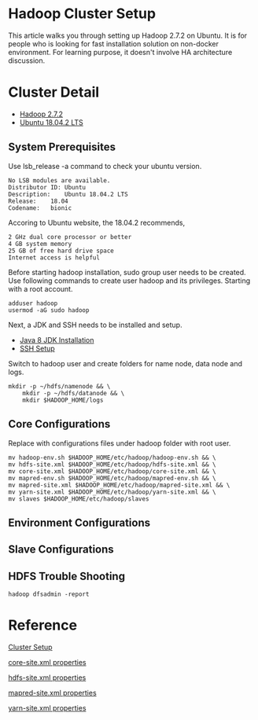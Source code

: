 # Hadoop Cluster Setup
This article walks you through setting up Hadoop 2.7.2 on Ubuntu. It is for people who is looking for fast installation solution on non-docker environment. For learning purpose, it doesn't involve HA architecture discussion. 

# Cluster Detail
* [Hadoop 2.7.2](https://github.com/apache/hadoop/releases/tag/rel%2Frelease-2.7.2)
* [Ubuntu 18.04.2 LTS](http://releases.ubuntu.com/18.04/)
## System Prerequisites
Use lsb_release -a command to check your ubuntu version.

    No LSB modules are available.
    Distributor ID:	Ubuntu
    Description:	Ubuntu 18.04.2 LTS
    Release:	18.04
    Codename:	bionic
    
Accoring to Ubuntu website, the 18.04.2 recommends, 

    2 GHz dual core processor or better
    4 GB system memory
    25 GB of free hard drive space
    Internet access is helpful

Before starting hadoop installation, sudo group user needs to be created. Use following commands to create user hadoop and its privileges. Starting with a root account. 
    
    adduser hadoop
    usermod -aG sudo hadoop
    
Next, a JDK and SSH needs to be installed and setup. 
* [Java 8 JDK Installation](jdk/README.md)
* [SSH Setup](.ssh/README.md)

Switch to hadoop user and create folders for name node, data node and logs. 

    mkdir -p ~/hdfs/namenode && \ 
        mkdir -p ~/hdfs/datanode && \
        mkdir $HADOOP_HOME/logs
        
## Core Configurations
Replace with configurations files under hadoop folder with root user.

    mv hadoop-env.sh $HADOOP_HOME/etc/hadoop/hadoop-env.sh && \
    mv hdfs-site.xml $HADOOP_HOME/etc/hadoop/hdfs-site.xml && \ 
    mv core-site.xml $HADOOP_HOME/etc/hadoop/core-site.xml && \
    mv mapred-env.sh $HADOOP_HOME/etc/hadoop/mapred-env.sh && \
    mv mapred-site.xml $HADOOP_HOME/etc/hadoop/mapred-site.xml && \
    mv yarn-site.xml $HADOOP_HOME/etc/hadoop/yarn-site.xml && \
    mv slaves $HADOOP_HOME/etc/hadoop/slaves
    
## Environment Configurations
## Slave Configurations
## HDFS Trouble Shooting
    hadoop dfsadmin -report
# Reference
[Cluster Setup](https://hadoop.apache.org/docs/current/hadoop-project-dist/hadoop-common/ClusterSetup.html)

[core-site.xml properties](https://hadoop.apache.org/docs/current/hadoop-project-dist/hadoop-common/core-default.xml)

[hdfs-site.xml properties](https://hadoop.apache.org/docs/current/hadoop-project-dist/hadoop-hdfs/hdfs-default.xml)

[mapred-site.xml properties](https://hadoop.apache.org/docs/current/hadoop-mapreduce-client/hadoop-mapreduce-client-core/mapred-default.xml)

[yarn-site.xml properties](https://hadoop.apache.org/docs/current/hadoop-yarn/hadoop-yarn-common/yarn-default.xml)
